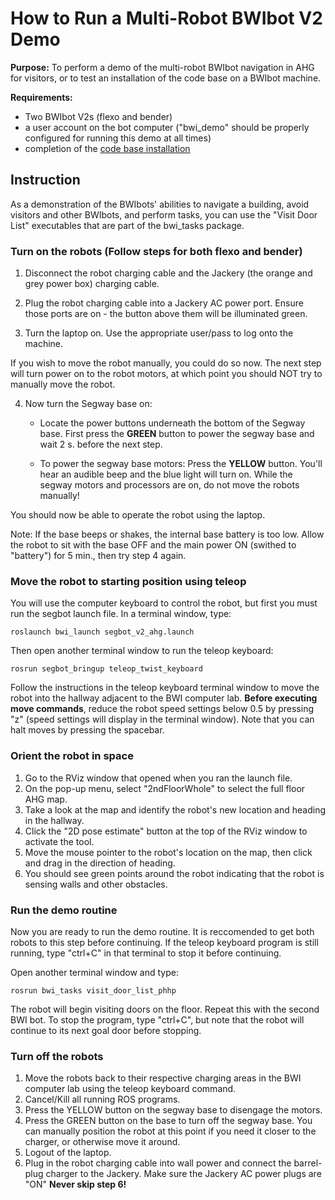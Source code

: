 # How to Run a Multi-Robot BWIbot V2 Demo

**Purpose:**
To perform a demo of the multi-robot BWIbot navigation in AHG for visitors, or to test an installation of the code base on a BWIbot machine. 

**Requirements:**
- Two BWIbot V2s (flexo and bender)
- a user account on the bot computer ("bwi_demo" should be properly configured for running this demo at all times)
- completion of the [code base installation](https://github.com/utexas-bwi/bwi/README.md)

## Instruction

As a demonstration of the BWIbots' abilities to navigate a building, avoid visitors and other BWIbots, and perform tasks, you can use the "Visit Door List" executables that are part of the bwi_tasks package.

### Turn on the robots (Follow steps for both flexo and bender)
1. Disconnect the robot charging cable and the Jackery (the orange and grey power box) charging cable.

2. Plug the robot charging cable into a Jackery AC power port.  Ensure those ports are on - the button above them will be illuminated green.

3.  Turn the laptop on.  Use the appropriate user/pass to log onto the machine.

If you wish to move the robot manually, you could do so now.  The next step will turn power on to the robot motors, at which point you should NOT try to manually move the robot.

4.  Now turn the Segway base on:
    - Locate the power buttons underneath the bottom of the Segway base. First press the **GREEN** button to power the segway base and wait 2 s. before the next step.

    - To power the segway base motors: Press the **YELLOW** button. You'll hear an audible beep and the blue light will turn on. While the segway motors and processors are on, do not move the robots manually!

You should now be able to operate the robot using the laptop.

Note: If the base beeps or shakes, the internal base battery is too low.  Allow the robot to sit with the base OFF and the main power ON (swithed to "battery") for 5 min., then try step 4 again.

### Move the robot to starting position using teleop
You will use the computer keyboard to control the robot, but first you must run the segbot launch file.  In a terminal window, type:
```
roslaunch bwi_launch segbot_v2_ahg.launch
```
Then open another terminal window to run the teleop keyboard:
```
rosrun segbot_bringup teleop_twist_keyboard
```
Follow the instructions in the teleop keyboard terminal window to move the robot into the hallway adjacent to the BWI computer lab.  **Before executing move commands**, reduce the robot speed settings below 0.5 by pressing "z" (speed settings will display in the terminal window).
Note that you can halt moves by pressing the spacebar.

### Orient the robot in space
1. Go to the RViz window that opened when you ran the launch file.
2. On the pop-up menu, select "2ndFloorWhole" to select the full floor AHG map.
3. Take a look at the map and identify the robot's new location and heading in the hallway.
4.  Click the "2D pose estimate" button at the top of the RViz window to activate the tool.
5.  Move the mouse pointer to the robot's location on the map, then click and drag in the direction of heading.
6.  You should see green points around the robot indicating that the robot is sensing walls and other obstacles.
### Run the demo routine
Now you are ready to run the demo routine.  It is reccomended to get both robots to this step before continuing.  If the teleop keyboard program is still running, type "ctrl+C" in that terminal to stop it before continuing.

Open another terminal window and type:
```
rosrun bwi_tasks visit_door_list_phhp
```
The robot will begin visiting doors on the floor.  Repeat this with the second BWI bot.  To stop the program, type "ctrl+C", but note that the robot will continue to its next goal door before stopping.

### Turn off the robots
1.  Move the robots back to their respective charging areas in the BWI computer lab using the teleop keyboard command.
2.  Cancel/Kill all running ROS programs.
3.  Press the YELLOW button on the segway base to disengage the motors.
4.  Press the GREEN button on the base to turn off the segway base.  You can manually position the robot at this point if you need it closer to the charger, or otherwise move it around.
5.  Logout of the laptop.
6.  Plug in the robot charging cable into wall power and connect the barrel-plug charger to the Jackery. Make sure the Jackery AC power plugs are "ON" **Never skip step 6!**
